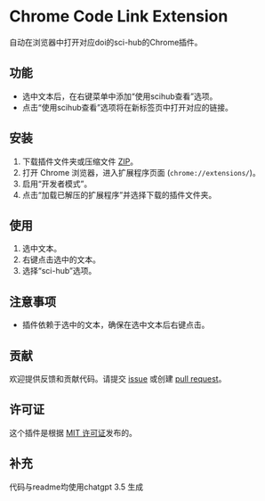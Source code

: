 # Chrome Code Link Extension

自动在浏览器中打开对应doi的sci-hub的Chrome插件。

## 功能

- 选中文本后，在右键菜单中添加“使用scihub查看”选项。
- 点击“使用scihub查看”选项将在新标签页中打开对应的链接。

## 安装

1. 下载插件文件夹或压缩文件 [ZIP](link_to_zip)。
2. 打开 Chrome 浏览器，进入扩展程序页面 (`chrome://extensions/`)。
3. 启用“开发者模式”。
4. 点击“加载已解压的扩展程序”并选择下载的插件文件夹。

## 使用

1. 选中文本。
2. 右键点击选中的文本。
3. 选择“sci-hub”选项。

## 注意事项

- 插件依赖于选中的文本，确保在选中文本后右键点击。

## 贡献

欢迎提供反馈和贡献代码。请提交 [issue](link_to_issues) 或创建 [pull request](link_to_pull_requests)。

## 许可证

这个插件是根据 [MIT 许可证](LICENSE)发布的。

## 补充
代码与readme均使用chatgpt 3.5 生成
